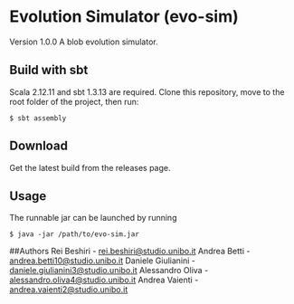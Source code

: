 # Evolution Simulator (evo-sim)
Version 1.0.0
A blob evolution simulator.

## Build with sbt
Scala 2.12.11 and sbt 1.3.13 are required.
Clone this repository, move to the root folder of the project, then run:
```
$ sbt assembly
```

## Download
Get the latest build from the releases page.

## Usage
The runnable jar can be launched by running
```
$ java -jar /path/to/evo-sim.jar
```

##Authors
Rei Beshiri - rei.beshiri@studio.unibo.it
Andrea Betti - andrea.betti10@studio.unibo.it
Daniele Giulianini - daniele.giulianini3@studio.unibo.it
Alessandro Oliva - alessandro.oliva4@studio.unibo.it
Andrea Vaienti - andrea.vaienti2@studio.unibo.it